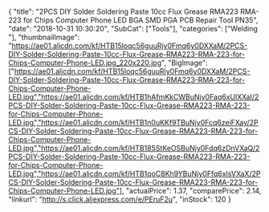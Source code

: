 {
	"title": "2PCS DIY Solder Soldering Paste 10cc Flux Grease RMA223 RMA-223 for Chips Computer Phone LED BGA SMD PGA PCB Repair Tool  PN35",
	"date": "2018-10-31 10:30:20",
	"SubCat": ["Tools"],
	"categories": ["Welding "],
	"thumbnailImage": "https://ae01.alicdn.com/kf/HTB15loqc56guuRjy0Fmq6y0DXXaM/2PCS-DIY-Solder-Soldering-Paste-10cc-Flux-Grease-RMA223-RMA-223-for-Chips-Computer-Phone-LED.jpg_220x220.jpg",
	"BigImage": ["https://ae01.alicdn.com/kf/HTB15loqc56guuRjy0Fmq6y0DXXaM/2PCS-DIY-Solder-Soldering-Paste-10cc-Flux-Grease-RMA223-RMA-223-for-Chips-Computer-Phone-LED.jpg","https://ae01.alicdn.com/kf/HTB1hAfmKkCWBuNjy0Faq6xUlXXaI/2PCS-DIY-Solder-Soldering-Paste-10cc-Flux-Grease-RMA223-RMA-223-for-Chips-Computer-Phone-LED.jpg","https://ae01.alicdn.com/kf/HTB1n0uKKf9TBuNjy0Fcq6zeiFXay/2PCS-DIY-Solder-Soldering-Paste-10cc-Flux-Grease-RMA223-RMA-223-for-Chips-Computer-Phone-LED.jpg","https://ae01.alicdn.com/kf/HTB185StKeOSBuNjy0Fdq6zDnVXaQ/2PCS-DIY-Solder-Soldering-Paste-10cc-Flux-Grease-RMA223-RMA-223-for-Chips-Computer-Phone-LED.jpg","https://ae01.alicdn.com/kf/HTB1qoC8Kh9YBuNjy0Ffq6xIsVXaX/2PCS-DIY-Solder-Soldering-Paste-10cc-Flux-Grease-RMA223-RMA-223-for-Chips-Computer-Phone-LED.jpg"],
	"actualPrice": 1.37,
	"comparePrice": 2.14,
	"linkurl": "http://s.click.aliexpress.com/e/PEruF2u",
	"inStock": 120
}
